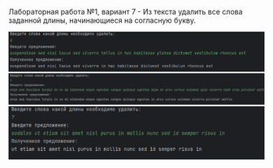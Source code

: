 Лабораторная работа №1, вариант 7 - Из текста удалить все слова заданной длины, начинающиеся на согласную букву.

![Image alt](https://github.com/VictorPiskunovich/OOP_Lab_1/blob/main/lab1.png)
![Image alt](https://github.com/VictorPiskunovich/OOP_Lab_1/blob/main/lab1-3.png)
![Image alt](https://github.com/VictorPiskunovich/OOP_Lab_1/blob/main/lab1-2.png)
